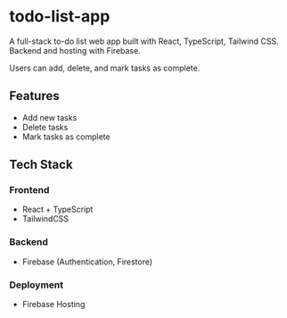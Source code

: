 # todo-list-app

A full-stack to-do list web app built with React, TypeScript, Tailwind CSS. Backend and hosting with Firebase.

Users can add, delete, and mark tasks as complete.

## Features

- Add new tasks
- Delete tasks
- Mark tasks as complete

## Tech Stack

### Frontend
- React + TypeScript
- TailwindCSS

### Backend
- Firebase (Authentication, Firestore)

### Deployment
- Firebase Hosting
